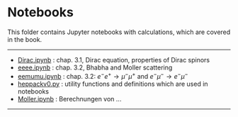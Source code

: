 # Notebooks

This folder contains Jupyter notebooks with calculations, which are covered in the book.    

----
- [Dirac.ipynb](Dirac.ipynb) : chap. 3.1, Dirac equation, properties of Dirac spinors
- [eeee.ipynb](eeee.ipynb) : chap. 3.2, Bhabha and Moller scattering
- [eemumu.ipynb](eemumu.ipynb) : chap. 3.2: $e^- e^+ \to \mu^- \mu^+$ and $e^- \mu^- \to e^- \mu^-$
- [heppackv0.py](heppackv0.py) : utility functions and definitions which are used in notebooks  
- [Moller.ipynb](N1.02_test_notebook2_Kap1.ipynb) : Berechnungen von ...
----
